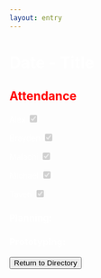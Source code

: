 ```yaml
---
layout: entry
---
```

<h1> <span style="color:white">Date - Title</span> </h1>

<h2 class="attendance"> <span style="color:red"> Attendance</span> </h2>

<p> </p>

<label class="container" style="color:white">Alex
  <input type="checkbox" disabled checked="checked">
  <span class="checkmark"></span>
</label>

<label class="container" style="color:white">Brayden
  <input type="checkbox" disabled checked="checked">
  <span class="checkmark"></span>
</label>

<label class="container" style="color:white">Malachi
  <input type="checkbox" disabled checked="checked">
  <span class="checkmark"></span>
</label>

<label class="container" style="color:white">Michael
  <input type="checkbox" disabled checked="checked">
  <span class="checkmark"></span>
</label>

<label class="container" style="color:white">Taven
  <input type="checkbox" disabled checked="checked">
  <span class="checkmark"></span>
</label>
<h3 style="color:white">Planning:</h3>
<p style="color:white"> </p>
<h3 style="color:white">Prototyping:</h3>
<p style="color:white"> </p>

<!-- Place This Redirect Button Underneath all other text and images on page-->
<a href="https://robotics.oavr.net/Directory">
<button class="return" type="button">Return to Directory</button>
</a>